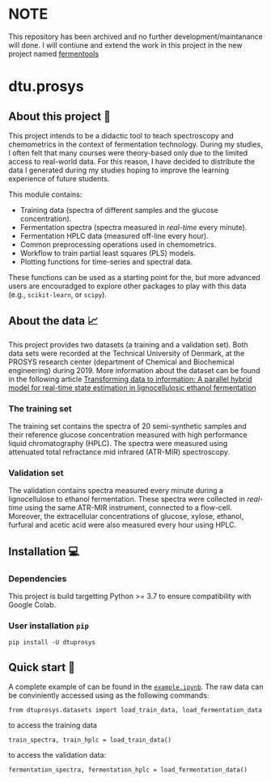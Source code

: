 # NOTE
This repository has been archived and no further development/maintanance will done. I will contiune and extend the work in this project in the new project named [fermentools](https://github.com/paucablop/fermentools)

# dtu.prosys

## About this project 🚀
This project intends to be a didactic tool to teach spectroscopy and chemometrics in the context of fermentation technology. During my studies, I often felt that many courses were theory-based only due to the limited access to real-world data. For this reason, I have decided to distribute the data I generated during my studies hoping to improve the learning experience of future students. 

This module contains:
 - Training data (spectra of different samples and the glucose concentration). 
 - Fermentation spectra (spectra measured in _real-time_ every minute).
 - Fermentation HPLC data (measured off-line every hour).
 - Common preprocessing operations used in chemometrics.
 - Workflow to train partial least squares (PLS) models.
 - Plotting functions for time-series and spectral data.

These functions can be used as a starting point for the, but more advanced users are encouradged to explore other packages to play with this data (e.g., ```scikit-learn```, or ```scipy```). 

## About the data 📈
This project provides two datasets (a training and a validation set). Both data sets were recorded at the Technical University of Denmark, at the PROSYS research center (department of Chemical and Biochemical engineering) during 2019. More information about the dataset can be found in the following article [Transforming data to information: A parallel hybrid model for real-time state estimation in lignocellulosic ethanol fermentation](https://onlinelibrary.wiley.com/doi/10.1002/bit.27586)

### The training set
The training set contains the spectra of 20 semi-synthetic samples and their reference glucose concentration measured with high performance liquid chromatography (HPLC). The spectra were measured using attenuated total refractance mid infrared (ATR-MIR) spectroscopy.

### Validation set
The validation contains spectra measured every minute during a lignocellulose to ethanol fermentation. These spectra were collected in _real-time_ using the same ATR-MIR instrument, connected to a flow-cell. Moreover, the extracellular concentrations of glucose, xylose, ethanol, furfural and acetic acid were also measured every hour using HPLC.  

## Installation 💻
### Dependencies
This project is build targetting Python >= 3.7 to ensure compatibility with Google Colab.

### User installation ```pip```

```
pip install -U dtuprosys
```

## Quick start 🏁
A complete example of can be found in the [```example.ipynb```](https://github.com/paucablop/dtu.prosys/blob/main/example.ipynb). The raw data can be conviniently accessed using as the following commands:

```
from dtuprosys.datasets import load_train_data, load_fermentation_data
```
to access the training data

```
train_spectra, train_hplc = load_train_data()
```
to access the validation data:
```
fermentation_spectra, fermentation_hplc = load_fermentation_data()
``` 

